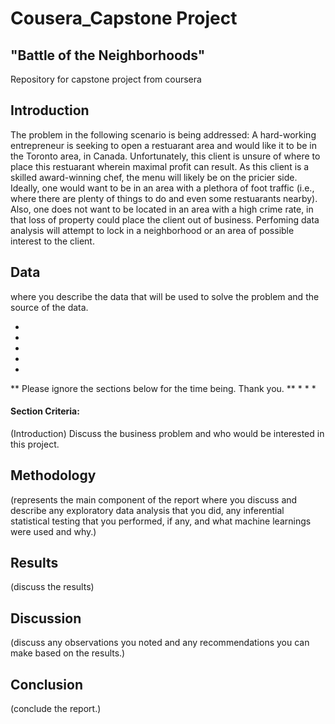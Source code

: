 # Cousera_Capstone Project 
## "Battle of the Neighborhoods"
Repository for capstone project from coursera

## Introduction

The problem in the following scenario is being addressed: A hard-working entrepreneur is seeking to open a restuarant area and would like it to be in the Toronto area, in Canada. Unfortunately, this client is unsure of where to place this restuarant wherein maximal profit can result. As this client is a skilled award-winning chef, the menu will likely be on the pricier side. Ideally, one would want to be in an area with a plethora of foot traffic (i.e., where there are plenty of things to do and even some restuarants nearby). Also, one does not want to be located in an area with a high crime rate, in that loss of property could place the client out of business. Perfoming data analysis will attempt to lock in a neighborhood or an area of possible interest to the client.

## Data 
where you describe the data that will be used to solve the problem and the source of the data.

*
*
*
*
*
** Please ignore the sections below for the time being. Thank you. **
*
*
*
#### Section Criteria: 

(Introduction) Discuss the business problem and who would be interested in this project.

## Methodology 
(represents the main component of the report where you discuss and describe any exploratory data analysis that you did, any inferential statistical testing that you performed, if any, and what machine learnings were used and why.)

## Results 
(discuss the results)

## Discussion 
(discuss any observations you noted and any recommendations you can make based on the results.)

## Conclusion 
(conclude the report.)
